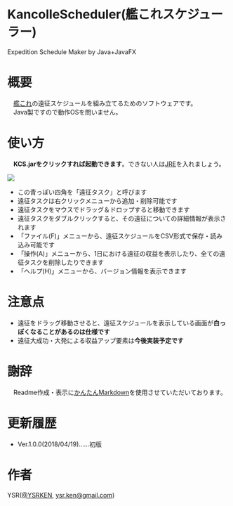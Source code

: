 # KancolleScheduler(艦これスケジューラー)
Expedition Schedule Maker by Java+JavaFX

# 概要
　[艦これ](http://www.dmm.com/netgame/feature/kancolle.html)の遠征スケジュールを組み立てるためのソフトウェアです。  
　Java製ですので動作OSを問いません。

# 使い方

　**KCS.jarをクリックすれば起動できます**。できない人は[JRE](https://java.com/ja/download/)を入れましょう。

<img src="attach:readme.png">

- この青っぽい四角を「遠征タスク」と呼びます
- 遠征タスクは右クリックメニューから追加・削除可能です
- 遠征タスクをマウスでドラッグ＆ドロップすると移動できます
- 遠征タスクをダブルクリックすると、その遠征についての詳細情報が表示されます
- 「ファイル(F)」メニューから、遠征スケジュールをCSV形式で保存・読み込み可能です
- 「操作(A)」メニューから、1日における遠征の収益を表示したり、全ての遠征タスクを削除したりできます
- 「ヘルプ(H)」メニューから、バージョン情報を表示できます

# 注意点

- 遠征をドラッグ移動させると、遠征スケジュールを表示している画面が**白っぽくなることがあるのは仕様です**
- 遠征大成功・大発による収益アップ要素は**今後実装予定です**

# 謝辞

　Readme作成・表示に[かんたんMarkdown](http://tatesuke.github.io/KanTanMarkdown/)を使用させていただいております。

# 更新履歴

- Ver.1.0.0(2018/04/19)……初版

# 作者

YSR([@YSRKEN](https://twitter.com/YSRKEN), [ysr.ken@gmail.com](mailto:ysr.ken@gmail.com))
